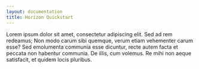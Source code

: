 ```yaml
---
layout: documentation
title: Horizon Quickstart
---
```


Lorem ipsum dolor sit amet, consectetur adipiscing elit. Sed ad rem redeamus; Non modo carum sibi quemque, verum etiam vehementer carum esse? Sed emolumenta communia esse dicuntur, recte autem facta et peccata non habentur communia. De illis, cum volemus. Re mihi non aeque satisfacit, et quidem locis pluribus.